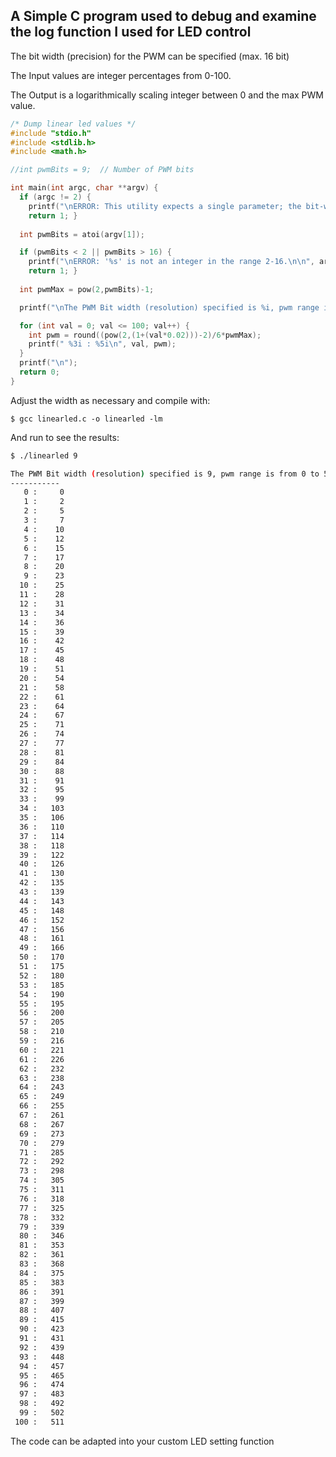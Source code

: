 ## A Simple C program used to debug and examine the log function I used for LED control

The bit width (precision) for the PWM can be specified (max. 16 bit)

The Input values are integer percentages from 0-100.

The Output is a logarithmically scaling integer between 0 and the max PWM value.

``` C
/* Dump linear led values */
#include "stdio.h"
#include <stdlib.h>
#include <math.h>

//int pwmBits = 9;  // Number of PWM bits

int main(int argc, char **argv) {
  if (argc != 2) {
    printf("\nERROR: This utility expects a single parameter; the bit-width of the PWM stream\n\n");
    return 1; }  
  
  int pwmBits = atoi(argv[1]);

  if (pwmBits < 2 || pwmBits > 16) {
    printf("\nERROR: '%s' is not an integer in the range 2-16.\n\n", argv[1]);
    return 1; }  
  
  int pwmMax = pow(2,pwmBits)-1;

  printf("\nThe PWM Bit width (resolution) specified is %i, pwm range is from 0 to %i\n-----------\n", pwmBits, pwmMax);

  for (int val = 0; val <= 100; val++) {
    int pwm = round((pow(2,(1+(val*0.02)))-2)/6*pwmMax);
    printf(" %3i : %5i\n", val, pwm);
  }
  printf("\n");
  return 0;
}
```

Adjust the width as necessary and compile with: 

    $ gcc linearled.c -o linearled -lm
    
And run to see the results:
```bash
$ ./linearled 9

The PWM Bit width (resolution) specified is 9, pwm range is from 0 to 511
-----------
   0 :     0
   1 :     2
   2 :     5
   3 :     7
   4 :    10
   5 :    12
   6 :    15
   7 :    17
   8 :    20
   9 :    23
  10 :    25
  11 :    28
  12 :    31
  13 :    34
  14 :    36
  15 :    39
  16 :    42
  17 :    45
  18 :    48
  19 :    51
  20 :    54
  21 :    58
  22 :    61
  23 :    64
  24 :    67
  25 :    71
  26 :    74
  27 :    77
  28 :    81
  29 :    84
  30 :    88
  31 :    91
  32 :    95
  33 :    99
  34 :   103
  35 :   106
  36 :   110
  37 :   114
  38 :   118
  39 :   122
  40 :   126
  41 :   130
  42 :   135
  43 :   139
  44 :   143
  45 :   148
  46 :   152
  47 :   156
  48 :   161
  49 :   166
  50 :   170
  51 :   175
  52 :   180
  53 :   185
  54 :   190
  55 :   195
  56 :   200
  57 :   205
  58 :   210
  59 :   216
  60 :   221
  61 :   226
  62 :   232
  63 :   238
  64 :   243
  65 :   249
  66 :   255
  67 :   261
  68 :   267
  69 :   273
  70 :   279
  71 :   285
  72 :   292
  73 :   298
  74 :   305
  75 :   311
  76 :   318
  77 :   325
  78 :   332
  79 :   339
  80 :   346
  81 :   353
  82 :   361
  83 :   368
  84 :   375
  85 :   383
  86 :   391
  87 :   399
  88 :   407
  89 :   415
  90 :   423
  91 :   431
  92 :   439
  93 :   448
  94 :   457
  95 :   465
  96 :   474
  97 :   483
  98 :   492
  99 :   502
 100 :   511
```

The code can be adapted into your custom LED setting function



